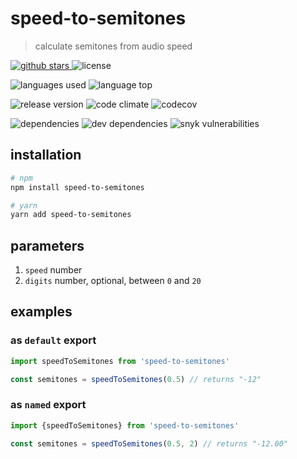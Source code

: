# speed-to-semitones

> calculate semitones from audio speed

<p>
    <a href="https://github.com/bamdadsabbagh/speed-to-semitones">
        <img alt="github stars" src="https://img.shields.io/github/stars/bamdadsabbagh/speed-to-semitones">
    </a>
    <img alt="license" src="https://img.shields.io/github/license/bamdadsabbagh/speed-to-semitones">
</p>

<p>
    <img alt="languages used" src="https://img.shields.io/github/languages/count/bamdadsabbagh/speed-to-semitones">
    <img alt="language top" src="https://img.shields.io/github/languages/top/bamdadsabbagh/speed-to-semitones">
</p>

<p>
    <img alt="release version" src="https://img.shields.io/github/v/release/bamdadsabbagh/speed-to-semitones">
    <img alt="code climate" src="https://api.codeclimate.com/v1/badges/e9b9fa29e994f3006aa4/maintainability" />
    <img alt="codecov" src="https://img.shields.io/codecov/c/github/bamdadsabbagh/speed-to-semitones">
</p>

<p>
    <img alt="dependencies" src="https://img.shields.io/david/bamdadsabbagh/speed-to-semitones">
    <img alt="dev dependencies" src="https://img.shields.io/david/dev/bamdadsabbagh/speed-to-semitones">
    <img alt="snyk vulnerabilities" src="https://img.shields.io/snyk/vulnerabilities/github/bamdadsabbagh/speed-to-semitones">
</p>

## installation

```bash
# npm
npm install speed-to-semitones

# yarn
yarn add speed-to-semitones
```

## parameters

1. `speed` number
2. `digits` number, optional, between `0` and `20`

## examples

### as `default` export

```javascript
import speedToSemitones from 'speed-to-semitones'

const semitones = speedToSemitones(0.5) // returns "-12"
```

### as `named` export

```javascript
import {speedToSemitones} from 'speed-to-semitones'

const semitones = speedToSemitones(0.5, 2) // returns "-12.00"
```
